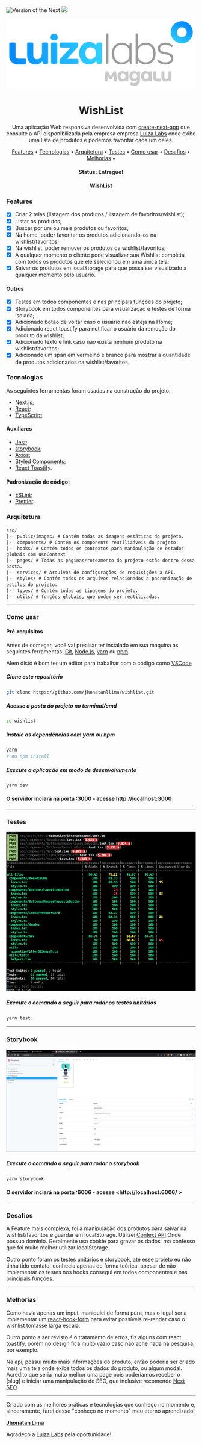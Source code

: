 <div>
  <img src="https://img.shields.io/static/v1?label=Next&message=12.1.0&color=#009CA3%3CCOLOR%3E&style=plastic%3CSTYLE%3E&logo=react%3CLOGO%3E" alt="Version of the Next" />

  <img src="https://img.shields.io/static/v1?label=progress&message=99%&color=#009CA3%3CCOLOR%3E&style=plastic%3CSTYLE%3E&logo=react%3CLOGO%3E" />
</div>

![Logo do Markdown](public/images/png/luiza-labs.png)

<h1 align="center">WishList</h1>

<p align="center">
  Uma aplicação Web responsiva desenvolvida com <a href="https://nextjs.org/">create-next-app</a> que consulte a API disponibilizada pela empresa empresa <a href="https://github.com/luizalabs">Luiza Labs</a> onde exibe uma lista de produtos e podemos favoritar cada um deles.
</p>

<p align="center">
 <a href="#features">Features</a> •
 <a href="#-tecnologias">Tecnologias</a> •
 <a href="#arquitetura">Arquitetura</a> •
 <a href="#testes">Testes</a> •
 <a href="#como-usar">Como usar</a> •
 <a href="#desafios">Desafios</a> •
 <a href="#melhorias">Melhorias</a> •
</p>

<h4 align="center">
	 Status: Entregue!
</h4>

<h4 align="center">
  <a  href="https://wishlist-amber.vercel.app/">
    WishList
  </a>
</h4>

### Features

- [x] Criar 2 telas (listagem dos produtos / listagem de favoritos/wishlist);
- [x] Listar os produtos;
- [x] Buscar por um ou mais produtos ou favoritos;
- [x] Na home, poder favoritar os produtos adicionando-os na wishlist/favoritos;
- [x] Na wishlist, poder remover os produtos da wishlist/favoritos;
- [x] A qualquer momento o cliente pode visualizar sua Wishlist completa, com todos os produtos que ele selecionou em uma única tela;
- [x] Salvar os produtos em localStorage para que possa ser visualizado a qualquer momento pelo usuário.

#### Outros

- [x] Testes em todos componentes e nas principais funções do projeto;
- [x] Storybook em todos componentes para visualização e testes de forma isolada;
- [x] Adicionado botão de voltar caso o usuário não esteja na Home;
- [x] Adicionado react toastify para notificar o usuário da remoção do produto da wishlist;
- [x] Adicionado texto e link caso nao exista nenhum produto na wishlist/favoritos;
- [x] Adicionado um span em vermelho e branco para mostrar a quantidade de produtos adicionados na wishlist/favoritos.

### Tecnologias

As seguintes ferramentas foram usadas na construção do projeto:

- [Next.js](https://nextjs.org/);
- [React](https://pt-br.reactjs.org/);
- [TypeScript](https://www.typescriptlang.org/).


#### Auxiliares

- [Jest](https://jestjs.io/);
- [storybook](https://storybook.js.org/);
- [Axios](https://github.com/axios/axios);
- [Styled Components](https://styled-components.com/);
- [React Toastify](https://www.npmjs.com/package/react-toastify).

#### Padronização de código:

- [ESLint](https://eslint.org/);
- [Prettier](https://prettier.io/).

### Arquitetura

```shell
src/
|-- public/images/ # Contém todas as imagens estáticas do projeto.
|-- components/ # Contém os components reutilizáveis do projeto.
|-- hooks/ # Contém todos os contextos para manipulação de estados globais com useContext
|-- pages/ # Todas as páginas/roteamento do projeto estão dentro dessa pasta.
|-- services/ # Arquivos de configurações de requisições a API.
|-- styles/ # Contém todos os arquivos relacionados a padronização de estilos do projeto.
|-- types/ # Contém todas as tipagens do projeto.
|-- utils/ # funções globais, que podem ser reutilizadas.
```
---

### Como usar
#### Pré-requisitos

Antes de começar, você vai precisar ter instalado em sua máquina as seguintes ferramentas:
[Git](https://git-scm.com), [Node.js](https://nodejs.org/en/), [yarn](https://yarnpkg.com/) ou [npm](https://www.npmjs.com/package/npm).

Além disto é bom ter um editor para trabalhar com o código como [VSCode](https://code.visualstudio.com/)

##### Clone este repositório
```bash
git clone https://github.com/jhonatanllima/wishlist.git
```
##### Acesse a pasta do projeto no terminal/cmd
```bash
cd wishlist
```
##### Instale as dependências com yarn ou npm
```bash
yarn
# ou npm install
```
##### Execute a aplicação em modo de desenvolvimento
```bash
yarn dev
```
#### O servidor inciará na porta :3000 - acesse <http://localhost:3000>

---

### Testes

![Terminado com testes](public/images/png/tests.png)

##### Execute o comando a seguir para rodar os testes unitários
```bash
yarn test
```
___

### Storybook

![Terminado com testes](public/images/png/storybook.png)

##### Execute o comando a seguir para rodar o storybook
```bash
yarn storybook
```

#### O servidor inciará na porta :6006 - acesse <http://localhost:6006/ >
___


### Desafios
<p> A Feature mais complexa, foi a manipulação dos produtos para salvar na wishlist/favoritos e guardar em localStorage. Utilizei <a href="https://pt-br.reactjs.org/">Context API</a> Onde possuo domínio. Geralmente uso cookie para gravar os dados, ma confesso que foi muito melhor utilizar localStorage.

Outro ponto foram os testes unitários e storybook, até esse projeto eu não tinha tido contato, conhecia apenas de forma teórica, apesar de não implementar os testes nos hooks consegui em todos componentes e nas principais funções.
</p>

---

### Melhorias
<p> Como havia apenas um input, manipulei de forma pura, mas o legal seria implementar um <a href="https://react-hook-form.com/">react-hook-form</a> para evitar possíveis re-render caso o wishlist tomasse larga escala.

Outro ponto a ser revisto é o tratamento de erros, fiz alguns com react toastify, porém no design fica muito vazio caso não ache nada na pesquisa, por exemplo.

Na api, possuí muito mais informações do produto, então poderia ser criado mais uma tela onde exibe todos os dados do produto, ou algum modal. Acredito que seria muito melhor uma page pois poderíamos receber o [slug] e iniciar uma manipulação de SEO, que inclusive recomendo <a href="https://www.npmjs.com/package/next-seo">Next SEO</a></p>

---

<p>Criado com as melhores práticas e tecnologias que conheço no momento e, sinceramente, farei desse "conheço no momento" meu eterno aprendizado!</p>

<strong><a href="https://jhonatanlima.com.br/">Jhonatan Lima</a></strong>


<p>Agradeço a <a href="https://github.com/luizalabs">Luiza Labs</a> pela oportunidade!</p>

